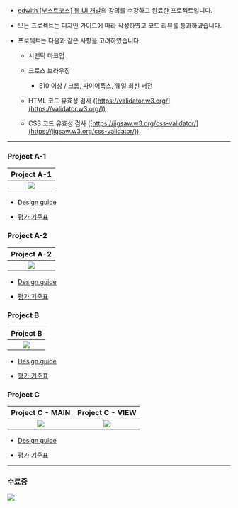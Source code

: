 - [edwith [부스트코스] 웹 UI 개발](https://www.edwith.org/boostcourse-ui/joinLectures/20901)의 강의를 수강하고 완료한 프로젝트입니다.

- 모든 프로젝트는 디자인 가이드에 따라 작성하였고 코드 리뷰를 통과하였습니다.

- 프로젝트는 다음과 같은 사항을 고려하였습니다.

  - 시맨틱 마크업

  - 크로스 브라우징

    - E10 이상 / 크롬, 파이어폭스, 웨일 최신 버전

  - HTML 코드 유효성 검사 ([https://validator.w3.org/](https://validator.w3.org/))

  - CSS 코드 유효성 검사 ([https://jigsaw.w3.org/css-validator/](https://jigsaw.w3.org/css-validator/))

---

### Project A-1

|            Project A-1            |
| :-------------------------------: |
| <img src="images/projectA-1.png"> |

- [Design guide](https://drive.google.com/file/d/1c3cxAl70dJGMd6wOGkNRt4hzm8btS11p/view)

- [평가 기준표](https://www.boostcourse.org/web344/project/42/content/35#evaluation)

### Project A-2

|            Project A-2            |
| :-------------------------------: |
| <img src="images/projectA-2.png"> |

- [Design guide](https://drive.google.com/file/d/1z7_yU52ntXZ4ug5dFulIf43ydRlvHuWk/view)

- [평가 기준표](https://www.boostcourse.org/web344/project/156/content/128#evaluation)

### Project B

|            Project B             |
| :------------------------------: |
| <img src="images/projectB.png" > |

- [Design guide](https://drive.google.com/file/d/1BD6qPs7KGIZ5nO-8QKqG9GuTFRoKkBdp/view)

- [평가 기준표](https://www.boostcourse.org/web344/project/157/content/129#evaluation)

### Project C

|           Project C - MAIN           |           Project C - VIEW           |
| :----------------------------------: | :----------------------------------: |
| <img src="images/projectC-main.png"> | <img src="images/projectC-view.png"> |

- [Design guide](https://drive.google.com/file/d/1bBKCSkeG5T5zZdK8kOX7O0Qyhvrq2E1w/view)

- [평가 기준표](https://www.boostcourse.org/web344/project/116/content/100#evaluation)

---

### 수료증

<img src="images/naver_boostcourse_ui_certificate.JPG">
